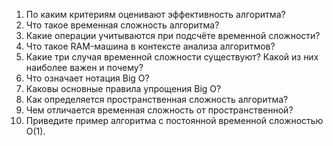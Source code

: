 1. По каким критериям оценивают эффективность алгоритма?
2. Что такое временная сложность алгоритма?
3. Какие операции учитываются при подсчёте временной сложности?
4. Что такое RAM-машина в контексте анализа алгоритмов?
5. Какие три случая временной сложности существуют? Какой из них наиболее важен и почему?
6. Что означает нотация Big O?
7. Каковы основные правила упрощения Big O?
8. Как определяется пространственная сложность алгоритма?
9. Чем отличается временная сложность от пространственной?
10. Приведите пример алгоритма с постоянной временной сложностью O(1).